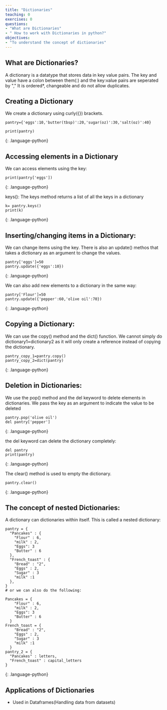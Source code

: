 ```yaml
---
title: "Dictionaries"
teaching: 0
exercises: 0
questions:
- "What are Dictionaries"
- " How to work with Dictionaries in python?"
objectives:
- "To understand the concept of dictionaries"
---
```





## What are Dictionaries?
A dictionary is a datatype that stores data in key value pairs. The key and value have a colon between them(:) and the key:value pairs are seperated by "," It is ordered*, changeable and do not allow duplicates.

## Creating a Dictionary
We create a dictionary using curly({}) brackets.
~~~
pantry={'eggs':10,'butter(tbsp)':20,'sugar(oz)':30,'salt(oz)':40}

print(pantry)
~~~
{: .language-python}

## Accessing elements in a Dictionary
We can access elements using the key:
~~~
print(pantry['eggs'])
~~~
{: .language-python}

keys(): The keys method returns a list of all the keys in a dictionary
~~~
k= pantry.keys()
print(k)
~~~
{: .language-python}

## Inserting/changing items in a Dictionary:

We can change items using the key. There is also an update() methos that takes a dictionary as an argument to change the values.
~~~
pantry['eggs']=50
pantry.update({'eggs':10})
~~~
{: .language-python}

We can also add new elements to a dictionary in the same way:

~~~
pantry['Flour']=50
pantry.update({'pepper':60,'olive oil':70})
~~~
{: .language-python}

## Copying a Dictionary:
We can use the copy() method and the dict() function. We cannot simply do dictionary1=dictionary2 as it will only create a reference instead of copying the dictionary.

~~~
pantry_copy_1=pantry.copy()
pantry_copy_2=dict(pantry)
~~~
{: .language-python}

## Deletion in Dictionaries:

We use the pop() method and the del keyword to delete elements in dictionaries. We pass the key as an argument to indicate the value to be deleted

~~~
pantry.pop('olive oil')
del pantry['pepper']
~~~
{: .language-python}

the del keyword can delete the dictionary completely:
~~~
del pantry
print(pantry)
~~~
{: .language-python}

The clear() method is used to empty the dictionary.
~~~
pantry.clear()
~~~
{: .language-python}


## The concept of nested Dictionaries:

A dictionary can dictionaries within itself. This is called a nested dictionary:
~~~
pantry = {
  "Pancakes" : {
    "Flour" : 6,
    "milk" : 2,
    "Eggs": 3
    "Butter" : 6
  },
  "French_toast" : {
    "Bread" : "2",
    "Eggs" : 2,
    "Sugar" : 3
    "milk" :1
  },
}
# or we can also do the following:

Pancakes = {
    "Flour" : 6,
    "milk" : 2,
    "Eggs": 3
    "Butter" : 6
  }
French_toast = {
    "Bread" : "2",
    "Eggs" : 2,
    "Sugar" : 3
    "milk" :1
  }
pantry_2 = {
  "Pancakes" : letters,
  "French_toast" : capital_letters
}
~~~
{: .language-python}

## Applications of Dictionaries
- Used in Dataframes(Handling data from datasets)
